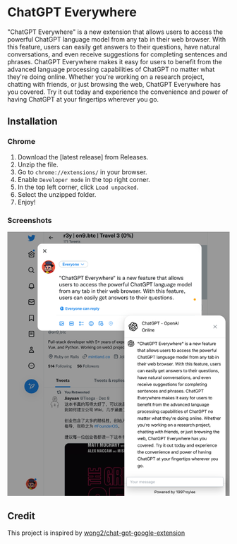 # ChatGPT Everywhere

"ChatGPT Everywhere" is a new extension that allows users to access the powerful ChatGPT language model from any tab in their web browser. With this feature, users can easily get answers to their questions, have natural conversations, and even receive suggestions for completing sentences and phrases. ChatGPT Everywhere makes it easy for users to benefit from the advanced language processing capabilities of ChatGPT no matter what they're doing online. Whether you're working on a research project, chatting with friends, or just browsing the web, ChatGPT Everywhere has you covered. Try it out today and experience the convenience and power of having ChatGPT at your fingertips wherever you go.

## Installation

### Chrome

1. Download the [latest release] from Releases.
2. Unzip the file.
3. Go to `chrome://extensions/` in your browser.
4. Enable `Developer mode` in the top right corner.
5. In the top left corner, click `Load unpacked`.
6. Select the unzipped folder.
7. Enjoy!

### Screenshots

![Alt text](screenshots.png "Screenshots")

## Credit

This project is inspired by [wong2/chat-gpt-google-extension](https://github.com/wong2/chat-gpt-google-extension)